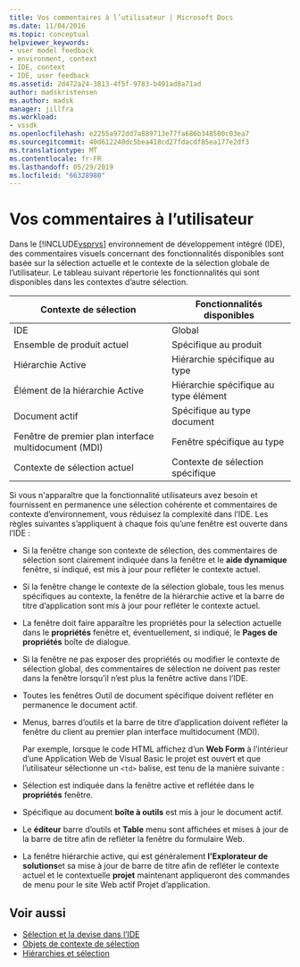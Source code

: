 ```yaml
---
title: Vos commentaires à l’utilisateur | Microsoft Docs
ms.date: 11/04/2016
ms.topic: conceptual
helpviewer_keywords:
- user model feedback
- environment, context
- IDE, context
- IDE, user feedback
ms.assetid: 2d472a24-3813-4f5f-9783-b491ad8a71ad
author: madskristensen
ms.author: madsk
manager: jillfra
ms.workload:
- vssdk
ms.openlocfilehash: e2255a972dd7a889713e77fa686b348500c03ea7
ms.sourcegitcommit: 40d612240dc5bea418cd27fdacdf85ea177e2df3
ms.translationtype: MT
ms.contentlocale: fr-FR
ms.lasthandoff: 05/29/2019
ms.locfileid: "66328980"
---
```

# <a name="feedback-to-the-user"></a>Vos commentaires à l’utilisateur
Dans le [!INCLUDE[vsprvs](../../code-quality/includes/vsprvs_md.md)] environnement de développement intégré (IDE), des commentaires visuels concernant des fonctionnalités disponibles sont basée sur la sélection actuelle et le contexte de la sélection globale de l’utilisateur. Le tableau suivant répertorie les fonctionnalités qui sont disponibles dans les contextes d’autre sélection.

|Contexte de sélection|Fonctionnalités disponibles|
|-----------------------|-----------------------------|
|IDE|Global|
|Ensemble de produit actuel|Spécifique au produit|
|Hiérarchie Active|Hiérarchie spécifique au type|
|Élément de la hiérarchie Active|Hiérarchie spécifique au type élément|
|Document actif|Spécifique au type document|
|Fenêtre de premier plan interface multidocument (MDI)|Fenêtre spécifique au type|
|Contexte de sélection actuel|Contexte de sélection spécifique|

 Si vous n'apparaître que la fonctionnalité utilisateurs avez besoin et fournissent en permanence une sélection cohérente et commentaires de contexte d’environnement, vous réduisez la complexité dans l’IDE. Les règles suivantes s’appliquent à chaque fois qu’une fenêtre est ouverte dans l’IDE :

- Si la fenêtre change son contexte de sélection, des commentaires de sélection sont clairement indiquée dans la fenêtre et le **aide dynamique** fenêtre, si indiqué, est mis à jour pour refléter le contexte actuel.

- Si la fenêtre change le contexte de la sélection globale, tous les menus spécifiques au contexte, la fenêtre de la hiérarchie active et la barre de titre d’application sont mis à jour pour refléter le contexte actuel.

- La fenêtre doit faire apparaître les propriétés pour la sélection actuelle dans le **propriétés** fenêtre et, éventuellement, si indiqué, le **Pages de propriétés** boîte de dialogue.

- Si la fenêtre ne pas exposer des propriétés ou modifier le contexte de sélection global, des commentaires de sélection ne doivent pas rester dans la fenêtre lorsqu’il n’est plus la fenêtre active dans l’IDE.

- Toutes les fenêtres Outil de document spécifique doivent refléter en permanence le document actif.

- Menus, barres d’outils et la barre de titre d’application doivent refléter la fenêtre du client au premier plan interface multidocument (MDI).

  Par exemple, lorsque le code HTML affichez d’un **Web Form** à l’intérieur d’une Application Web de Visual Basic le projet est ouvert et que l’utilisateur sélectionne un `<td>` balise, est tenu de la manière suivante :

- Sélection est indiquée dans la fenêtre active et reflétée dans le **propriétés** fenêtre.

- Spécifique au document **boîte à outils** est mis à jour le document actif.

- Le **éditeur** barre d’outils et **Table** menu sont affichées et mises à jour de la barre de titre afin de refléter la fenêtre du formulaire Web.

- La fenêtre hiérarchie active, qui est généralement **l’Explorateur de solutions**et sa mise à jour de barre de titre afin de refléter le contexte actuel et le contextuelle **projet** maintenant appliqueront des commandes de menu pour le site Web actif Projet d’application.

## <a name="see-also"></a>Voir aussi
- [Sélection et la devise dans l’IDE](../../extensibility/internals/selection-and-currency-in-the-ide.md)
- [Objets de contexte de sélection](../../extensibility/internals/selection-context-objects.md)
- [Hiérarchies et sélection](../../extensibility/internals/hierarchies-and-selection.md)